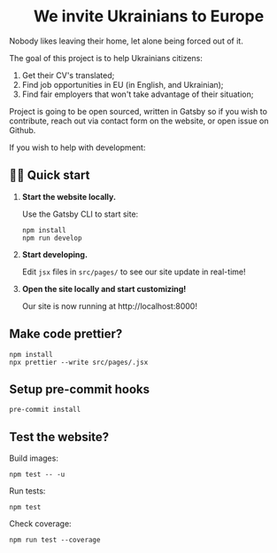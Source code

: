 <h1 align="center">
  We invite Ukrainians to Europe
</h1>

Nobody likes leaving their home, let alone being forced out of it.

The goal of this project is to help Ukrainians citizens:

1. Get their CV's translated;
2. Find job opportunities in EU (in English, and Ukrainian);
3. Find fair employers that won't take advantage of their situation;

Project is going to be open sourced, written in Gatsby so if you wish to contribute, reach out via contact form on the website, or open issue on Github.

If you wish to help with development:

## 🏃‍♂️ Quick start

1.  **Start the website locally.**

    Use the Gatsby CLI to start site:

    ```shell
    npm install
    npm run develop
    ```

2.  **Start developing.**

    Edit `jsx` files in `src/pages/` to see our site update in real-time!

3.  **Open the site locally and start customizing!**

    Our site is now running at http://localhost:8000!

## Make code prettier?

```
npm install
npx prettier --write src/pages/.jsx
```

## Setup pre-commit hooks

```
pre-commit install
```

## Test the website?

Build images:

```
npm test -- -u
```

Run tests:

```
npm test
```

Check coverage:

```
npm run test --coverage
```
